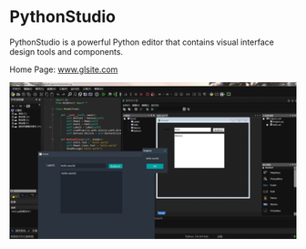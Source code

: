 # PythonStudio
PythonStudio is a powerful Python editor that contains visual interface design tools and components.

Home Page: www.glsite.com

![image text](https://github.com/fansxs/PythonStudio/blob/main/images/1.png "PythonStudio")